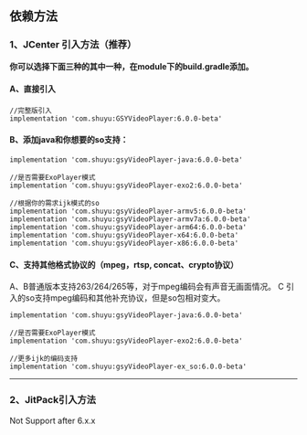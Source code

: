 ## 依赖方法

### 1、JCenter 引入方法（推荐）

**你可以选择下面三种的其中一种，在module下的build.gradle添加。**

#### A、直接引入
```
//完整版引入
implementation 'com.shuyu:GSYVideoPlayer:6.0.0-beta'

```

#### B、添加java和你想要的so支持：

```
implementation 'com.shuyu:gsyVideoPlayer-java:6.0.0-beta'

//是否需要ExoPlayer模式
implementation 'com.shuyu:gsyVideoPlayer-exo2:6.0.0-beta'

//根据你的需求ijk模式的so
implementation 'com.shuyu:gsyVideoPlayer-armv5:6.0.0-beta'
implementation 'com.shuyu:gsyVideoPlayer-armv7a:6.0.0-beta'
implementation 'com.shuyu:gsyVideoPlayer-arm64:6.0.0-beta'
implementation 'com.shuyu:gsyVideoPlayer-x64:6.0.0-beta'
implementation 'com.shuyu:gsyVideoPlayer-x86:6.0.0-beta'

```

#### C、支持其他格式协议的（mpeg，rtsp, concat、crypto协议）

A、B普通版本支持263/264/265等，对于mpeg编码会有声音无画面情况。
C 引入的so支持mpeg编码和其他补充协议，但是so包相对变大。
 
```
implementation 'com.shuyu:gsyVideoPlayer-java:6.0.0-beta'

//是否需要ExoPlayer模式
implementation 'com.shuyu:gsyVideoPlayer-exo2:6.0.0-beta'

//更多ijk的编码支持
implementation 'com.shuyu:gsyVideoPlayer-ex_so:6.0.0-beta'

```

--------------------------------------------------------------------------------

### 2、JitPack引入方法

Not Support after 6.x.x 